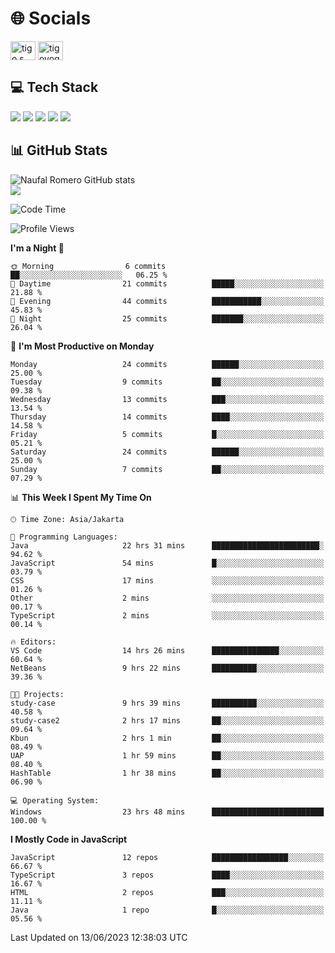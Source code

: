 <h1 align="">🌐 Socials</h1>
<p align="left">
<a href="https://linkedin.com/in/naufal-romero-putra-pratama-9ab816177/" target="blank"><img align="center" src="https://raw.githubusercontent.com/rahuldkjain/github-profile-readme-generator/master/src/images/icons/Social/linked-in-alt.svg" alt="tigo s yoga" height="30" width="40" /></a>
<a href="https://instagram.com/naufalromero" target="blank"><img align="center" src="https://raw.githubusercontent.com/rahuldkjain/github-profile-readme-generator/master/src/images/icons/Social/instagram.svg" alt="tigoyoga" height="30" width="40" /></a>
</p>


<h2 align="">💻 Tech Stack</h2>
<div align="">
 <img src="https://img.shields.io/badge/typescript-%23007ACC.svg?style=for-the-badge&logo=typescript&logoColor=white"/>
 <img src="https://img.shields.io/badge/javascript-%23323330.svg?style=for-the-badge&logo=javascript&logoColor=%23F7DF1E"/>
 <img src="https://img.shields.io/badge/react-%2320232a.svg?style=for-the-badge&logo=react&logoColor=%2361DAFB"/>
 <img src="https://img.shields.io/badge/tailwindcss-%2338B2AC.svg?style=for-the-badge&logo=tailwind-css&logoColor=white"/>
 <img src="https://img.shields.io/badge/java-%23ED8B00.svg?style=for-the-badge&logo=openjdk&logoColor=white"/>
</div>


<h2 align="">📊 GitHub Stats</h2>

![Naufal Romero GitHub stats](https://github-readme-stats-xi-nine-74.vercel.app/api?username=romves&show_icons=true&theme=tokyonight&include_all_commits=true&count_private=true)<br/>
![](https://github-readme-stats-xi-nine-74.vercel.app/api/top-langs/?username=romves&theme=tokyonight&hide_border=false&include_all_commits=true&count_private=true&layout=compact)

<!--START_SECTION:waka-->
![Code Time](http://img.shields.io/badge/Code%20Time-42%20hrs%2054%20mins-blue)

![Profile Views](http://img.shields.io/badge/Profile%20Views-144-blue)

**I'm a Night 🦉** 

```text
🌞 Morning                6 commits           ██░░░░░░░░░░░░░░░░░░░░░░░   06.25 % 
🌆 Daytime                21 commits          █████░░░░░░░░░░░░░░░░░░░░   21.88 % 
🌃 Evening                44 commits          ███████████░░░░░░░░░░░░░░   45.83 % 
🌙 Night                  25 commits          ███████░░░░░░░░░░░░░░░░░░   26.04 % 
```
📅 **I'm Most Productive on Monday** 

```text
Monday                   24 commits          ██████░░░░░░░░░░░░░░░░░░░   25.00 % 
Tuesday                  9 commits           ██░░░░░░░░░░░░░░░░░░░░░░░   09.38 % 
Wednesday                13 commits          ███░░░░░░░░░░░░░░░░░░░░░░   13.54 % 
Thursday                 14 commits          ████░░░░░░░░░░░░░░░░░░░░░   14.58 % 
Friday                   5 commits           █░░░░░░░░░░░░░░░░░░░░░░░░   05.21 % 
Saturday                 24 commits          ██████░░░░░░░░░░░░░░░░░░░   25.00 % 
Sunday                   7 commits           ██░░░░░░░░░░░░░░░░░░░░░░░   07.29 % 
```


📊 **This Week I Spent My Time On** 

```text
🕑︎ Time Zone: Asia/Jakarta

💬 Programming Languages: 
Java                     22 hrs 31 mins      ████████████████████████░   94.62 % 
JavaScript               54 mins             █░░░░░░░░░░░░░░░░░░░░░░░░   03.79 % 
CSS                      17 mins             ░░░░░░░░░░░░░░░░░░░░░░░░░   01.26 % 
Other                    2 mins              ░░░░░░░░░░░░░░░░░░░░░░░░░   00.17 % 
TypeScript               2 mins              ░░░░░░░░░░░░░░░░░░░░░░░░░   00.14 % 

🔥 Editors: 
VS Code                  14 hrs 26 mins      ███████████████░░░░░░░░░░   60.64 % 
NetBeans                 9 hrs 22 mins       ██████████░░░░░░░░░░░░░░░   39.36 % 

🐱‍💻 Projects: 
study-case               9 hrs 39 mins       ██████████░░░░░░░░░░░░░░░   40.58 % 
study-case2              2 hrs 17 mins       ██░░░░░░░░░░░░░░░░░░░░░░░   09.64 % 
Kbun                     2 hrs 1 min         ██░░░░░░░░░░░░░░░░░░░░░░░   08.49 % 
UAP                      1 hr 59 mins        ██░░░░░░░░░░░░░░░░░░░░░░░   08.40 % 
HashTable                1 hr 38 mins        ██░░░░░░░░░░░░░░░░░░░░░░░   06.90 % 

💻 Operating System: 
Windows                  23 hrs 48 mins      █████████████████████████   100.00 % 
```

**I Mostly Code in JavaScript** 

```text
JavaScript               12 repos            █████████████████░░░░░░░░   66.67 % 
TypeScript               3 repos             ████░░░░░░░░░░░░░░░░░░░░░   16.67 % 
HTML                     2 repos             ███░░░░░░░░░░░░░░░░░░░░░░   11.11 % 
Java                     1 repo              █░░░░░░░░░░░░░░░░░░░░░░░░   05.56 % 
```




 Last Updated on 13/06/2023 12:38:03 UTC
<!--END_SECTION:waka-->
